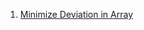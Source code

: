 1. [Minimize Deviation in Array](https://leetcode.com/problems/minimize-deviation-in-array/submissions/)
